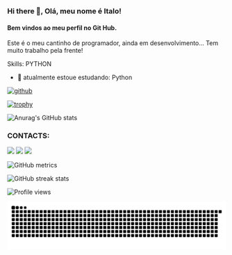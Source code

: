 
### Hi there 👋, Olá, meu nome é Italo!
#### Bem vindos ao meu perfil no Git Hub.
Este é o meu cantinho de programador, ainda em desenvolvimento...
Tem muito trabalho pela frente!

Skills: PYTHON

- 🌱 atualmente estoue estudando: Python 


[<img src='https://cdn.jsdelivr.net/npm/simple-icons@3.0.1/icons/github.svg' alt='github' height='40'>](https://github.com/italomauricio1)  

[![trophy](https://github-profile-trophy.vercel.app/?username=italomauricio1)](https://github.com/ryo-ma/github-profile-trophy)


![Anurag's GitHub stats](https://github-readme-stats.vercel.app/api?username=italomauricio1&show_icons=true&theme=highcontrast)


### CONTACTS:
<div>
<a href="https://instagram.com/italomauricio1" target="_blank"><img src="https://img.shields.io/badge/-Instagram-%23E4405F?style=for-the-badge&logo=instagram&logoColor=white" target="_blank"></a>
<a href = "mailto:italomauricio98@gmail.com"><img src="https://img.shields.io/badge/Gmail-D14836?style=for-the-badge&logo=gmail&logoColor=white" target="_blank"></a>
<a href="https://www.linkedin.com/in/italo-mauricio-26b76b15a/?originalSubdomain=br" target="_blank"><img src="https://img.shields.io/badge/-LinkedIn-%230077B5?style=for-the-badge&logo=linkedin&logoColor=white" target="_blank"></a>   
</div>

![GitHub metrics](https://metrics.lecoq.io/italomauricio1)    

![GitHub streak stats](https://github-readme-streak-stats.herokuapp.com/?user=italomauricio1)  

![Profile views](https://gpvc.arturio.dev/italomauricio1)  










![Snake animation](https://github.com/italomauricio1/italomauricio1/blob/output/github-contribution-grid-snake.svg)

